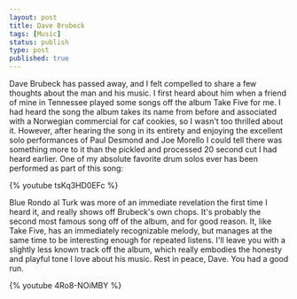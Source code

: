 ```yaml
---
layout: post
title: Dave Brubeck
tags: [Music]
status: publish
type: post
published: true
---
```

Dave Brubeck has passed away, and I felt compelled to share a few thoughts about the man and his music. I first heard about him when a friend of mine in Tennessee played some songs off the album Take Five for me. I had heard the song the album takes its name from before and associated with a Norwegian commercial for caf   cookies, so I wasn't too thrilled about it. However, after hearing the song in its entirety and enjoying the excellent solo performances of Paul Desmond and Joe Morello I could tell there was something more to it than the pickled and processed 20 second cut I had heard earlier. One of my absolute favorite drum solos ever has been performed as part of this song:

{% youtube tsKq3HD0EFc %}

Blue Rondo al   Turk was more of an immediate revelation the first time I heard it, and really shows off Brubeck's own chops. It's probably the second most famous song off of the album, and for good reason. It, like Take Five, has an immediately recognizable melody, but manages at the same time to be interesting enough for repeated listens. I'll leave you with a slightly less known track off the album, which really embodies the honesty and playful tone I love about his music. Rest in peace, Dave. You had a good run.

{% youtube 4Ro8-NOiMBY %}
